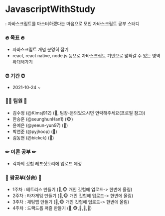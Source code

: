 # JavascriptWithStudy
: 자바스크립트를 마스터하겠다는 마음으로 모인 자바스크립트 공부 스터디 


### 🔥 목표 🔥
- 자바스크립트 개념 분명히 잡기
- react, react native, node.js 등으로 자바스크립트 기반으로 넓혀갈 수 있는 영역 확대해가기



### ⏰ 기간 ⏰
- 2021-10-24 ~



### 🙋‍♂️ 팀원 🙋‍
- 김수정 (@Kimsj912) (🐯, 팀장-문의있으시면 연락해주세요(프로필 참고))
- 한승훈 (@seunghunHan1) (🐵)
- 윤예은 (@yeeun-yun97) (🐣)
- 박연준 (@pyjhoop) (🦝)
- 김동현 (@bickck) (🐘)


### ✏ 이론 공부 ✏
 - 각자의 깃헙 레포짓토리에 업로드 예정


### 📝 짬공부(실습) 📝
- 1주차 : 테트리스 만들기 (🐯,🐵 개인 깃헙에 업로드-> 한번에 올림) 
- 2주차 : 타자게임 만들기 (🐯,🐵 개인 깃헙에 업로드-> 한번에 올림)
- 3주차 : 채팅앱 만들기 (🐯,🐵 개인 깃헙에 업로드-> 한번에 올림)
- 4주차 : 드랙드롭 퍼즐 만들기 (🐯,🐵,🐣,🦝,🐘)
